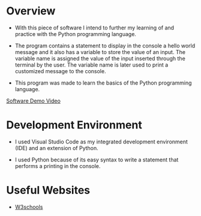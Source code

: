 # Overview

- With this piece of software I intend to further my learning of and practice with the Python programming language. 


- The program contains a statement to display in the console a hello world message and it also has a variable to store the value of an input. The variable name is assigned the value of the input inserted through the terminal by the user. The variable name is later used to print a customized message to the console.


- This program was made to learn the basics of the Python programming language.

[Software Demo Video](https://www.youtube.com/watch?v=EzspeLPzyb4)

# Development Environment

- I used Visual Studio Code as my integrated development environment (IDE) and an extension of Python. 

- I used Python because of its easy syntax to write a statement that performs a printing in the console.

# Useful Websites

* [W3schools](http://w3schools.com)
